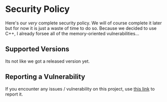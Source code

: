 # Security Policy
Here's our *very* complete security policy. We will of course complete it later but for now it is just a waste of time to do so.
Because we decided to use C++, I already forsee all of the memory-oriented vulnerabilities...

## Supported Versions
Its not like we got a released version yet.

## Reporting a Vulnerability
If you encounter any issues / vulnerability on this project, use [this link](https://github.com/Lygaen/mineserver/security/advisories/new) to report it.
